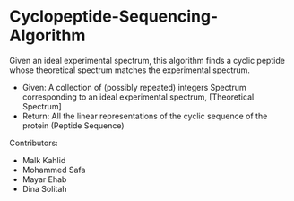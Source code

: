# Cyclopeptide-Sequencing-Algorithm

Given an ideal experimental spectrum, this algorithm finds a cyclic peptide whose theoretical spectrum matches the experimental spectrum. 
- Given: A collection of (possibly repeated) integers Spectrum corresponding to an  ideal experimental spectrum, [Theoretical Spectrum]
- Return: All the linear representations of the cyclic sequence of the protein (Peptide Sequence)

Contributors:
- Malk Kahlid 
- Mohammed Safa
- Mayar Ehab
- Dina Solitah
